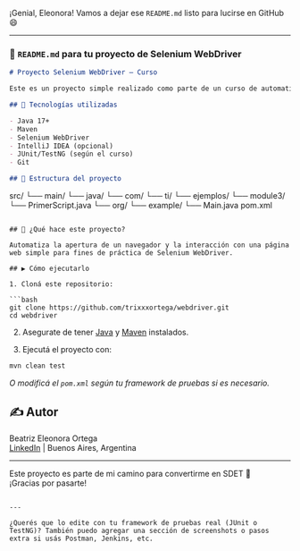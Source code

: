 ¡Genial, Eleonora! Vamos a dejar ese `README.md` listo para lucirse en GitHub 😄

---

### 📄 `README.md` para tu proyecto de Selenium WebDriver

```markdown
# Proyecto Selenium WebDriver – Curso

Este es un proyecto simple realizado como parte de un curso de automatización con **Selenium WebDriver** en Java.

## 🚀 Tecnologías utilizadas

- Java 17+
- Maven
- Selenium WebDriver
- IntelliJ IDEA (opcional)
- JUnit/TestNG (según el curso)
- Git

## 📁 Estructura del proyecto

```
src/
└── main/
    └── java/
        └── com/
            └── ti/
                └── ejemplos/
                    └── module3/
                        └── PrimerScript.java
        └── org/
            └── example/
                └── Main.java
pom.xml
```

## 🧪 ¿Qué hace este proyecto?

Automatiza la apertura de un navegador y la interacción con una página web simple para fines de práctica de Selenium WebDriver.

## ▶️ Cómo ejecutarlo

1. Cloná este repositorio:

```bash
git clone https://github.com/trixxxortega/webdriver.git
cd webdriver
```

2. Asegurate de tener [Java](https://www.oracle.com/java/technologies/javase-downloads.html) y [Maven](https://maven.apache.org/) instalados.

3. Ejecutá el proyecto con:

```bash
mvn clean test
```

_O modificá el `pom.xml` según tu framework de pruebas si es necesario._

## ✍️ Autor

Beatriz Eleonora Ortega  
[LinkedIn](https://www.linkedin.com/in/eleonora-ortega/) | Buenos Aires, Argentina

---

Este proyecto es parte de mi camino para convertirme en SDET 🚀  
¡Gracias por pasarte!
```

---

¿Querés que lo edite con tu framework de pruebas real (JUnit o TestNG)? También puedo agregar una sección de screenshots o pasos extra si usás Postman, Jenkins, etc.
